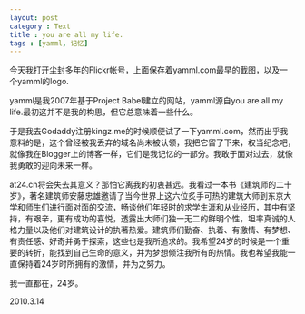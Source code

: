 ```yaml
---
layout: post
category : Text
title : you are all my life.
tags : [yamml, 记忆]
---
```

今天我打开尘封多年的Flickr帐号，上面保存着yamml.com最早的截图，以及一个yamml的logo.

yamml是我2007年基于Project Babel建立的网站，yamml源自you are all my life.最初这并不是我的构思，但它总意味着一些什么。

于是我去Godaddy注册kingz.me的时候顺便试了一下yamml.com，然而出乎我意料的是，这个曾经被我丢弃的域名尚未被认领，我把它留了下来，权当纪念吧，就像我在Blogger上的博客一样，它们是我记忆的一部分。我敢于面对过去，就像我勇敢的迎向未来一样。

at24.cn将会失去其意义？那怕它离我的初衷甚远。我看过一本书《建筑师的二十岁》，著名建筑师安藤忠雄邀请了当今世界上这六位炙手可热的建筑大师到东京大学和师生们进行面对面的交流，畅谈他们年轻时的求学生涯和从业经历，其中有坚持，有艰辛，更有成功的喜悦，透露出大师们独一无二的鲜明个性，坦率真诚的人格力量以及他们对建筑设计的执著热爱。建筑师们勤奋、执着、有激情、有梦想、有责任感、好奇并勇于探索，这些也是我所追求的。我希望24岁的时候是一个重要的转折，能找到自己生命的意义，并为梦想倾注我所有的热情。我也希望我能一直保持着24岁时所拥有的激情，并为之努力。

我一直都在，24岁。

2010.3.14